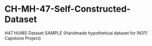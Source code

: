 # CH-MH-47-Self-Constructed-Dataset
H47 HUMS Dataset SAMPLE (Handmade hypothetical dataset for IN311 Capstone Project)

